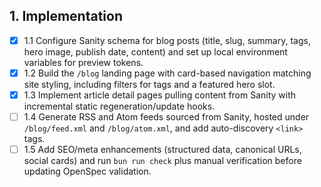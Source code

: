 ## 1. Implementation

- [x] 1.1 Configure Sanity schema for blog posts (title, slug, summary, tags, hero image, publish date, content) and set up local environment variables for preview tokens.
- [x] 1.2 Build the `/blog` landing page with card-based navigation matching site styling, including filters for tags and a featured hero slot.
- [x] 1.3 Implement article detail pages pulling content from Sanity with incremental static regeneration/update hooks.
- [ ] 1.4 Generate RSS and Atom feeds sourced from Sanity, hosted under `/blog/feed.xml` and `/blog/atom.xml`, and add auto-discovery `<link>` tags.
- [ ] 1.5 Add SEO/meta enhancements (structured data, canonical URLs, social cards) and run `bun run check` plus manual verification before updating OpenSpec validation.
